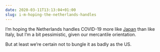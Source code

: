 ```yaml
---
date: 2020-03-11T13:13:04+01:00
slug: i-m-hoping-the-netherlands-handles
---
```

I’m hoping the Netherlands handles COVID-19 more like [Japan](https://twitter.com/BryonTRussell/status/1237315763809038336) than like Italy, but I’m a bit pessimistic, given our mercantile orientation.

But at least we’re certain not to bungle it as badly as the US.

